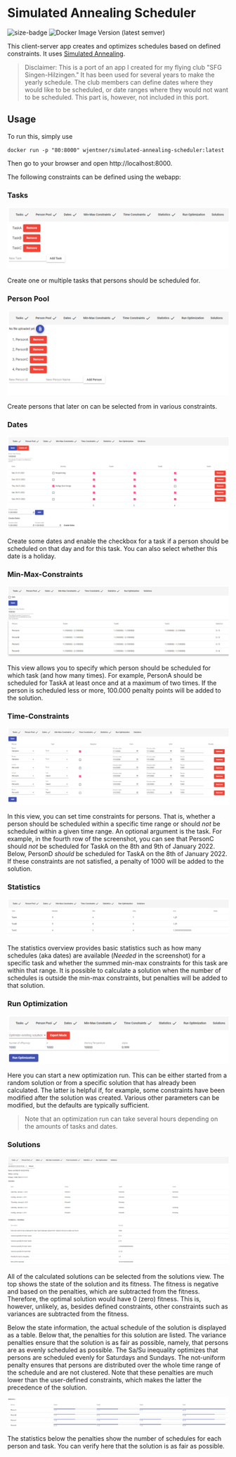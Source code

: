 # Simulated Annealing Scheduler


![size-badge](https://img.shields.io/docker/image-size/wjentner/simulated-annealing-scheduler)
![Docker Image Version (latest semver)](https://img.shields.io/docker/v/wjentner/simulated-annealing-scheduler)


This client-server app creates and optimizes schedules based on defined constraints.
It uses [Simulated Annealing](https://en.wikipedia.org/wiki/Simulated_annealing).

> Disclaimer: This is a port of an app I created for my flying club "SFG Singen-Hilzingen." It has been used for several years to make the yearly schedule.
> The club members can define dates where they would like to be scheduled, or date ranges where they would not want to be scheduled. This part is, however, not included in this port.

## Usage

To run this, simply use

```
docker run -p "80:8000" wjentner/simulated-annealing-scheduler:latest
```

Then go to your browser and open http://localhost:8000.


The following constraints can be defined using the webapp:

### Tasks

![tasks](./docs/tasks.png)

Create one or multiple tasks that persons should be scheduled for.


### Person Pool

![person-pool](./docs/person-pool.png)

Create persons that later on can be selected from in various constraints.


### Dates

![dates](./docs/dates.png)

Create some dates and enable the checkbox for a task if a person should be scheduled on that day and for this task.
You can also select whether this date is a holiday.

### Min-Max-Constraints

![min-max-constraints](./docs/min-max-constraints.png)

This view allows you to specify which person should be scheduled for which task (and how many times).
For example, PersonA should be scheduled for TaskA at least once and at a maximum of two times.
If the person is scheduled less or more, 100.000 penalty points will be added to the solution.


### Time-Constraints

![time-constraints](./docs/time-constraints.png)

In this view, you can set time constraints for persons.
That is, whether a person should be scheduled within a specific time range or should *not* be scheduled within a given time range.
An optional argument is the task.
For example, in the fourth row of the screenshot, you can see that PersonC should *not* be scheduled for TaskA on the 8th and 9th of January 2022.
Below, PersonD *should* be scheduled for TaskA on the 8th of January 2022.
If these constraints are not satisfied, a penalty of 1000 will be added to the solution.


### Statistics

![statistics](./docs/statistics.png)

The statistics overview provides basic statistics such as how many schedules (aka dates) are available (*Needed* in the screenshot) for a specific task and whether the summed min-max constraints for this task are within that range.
It is possible to calculate a solution when the number of schedules is outside the min-max constraints, but penalties will be added to that solution.


### Run Optimization

![run-optimization](./docs/run-optimization.png)

Here you can start a new optimization run. This can be either started from a random solution or from a specific solution that has already been calculated.
The latter is helpful if, for example, some constraints have been modified after the solution was created.
Various other parameters can be modified, but the defaults are typically sufficient.

> Note that an optimization run can take several hours depending on the amounts of tasks and dates.

### Solutions

![solutions1](./docs/solutions1.png)

All of the calculated solutions can be selected from the solutions view. The top shows the state of the solution and its fitness.
The fitness is negative and based on the penalties, which are subtracted from the fitness. Therefore, the optimal solution would have 0 (zero) fitness.
This is, however, unlikely, as, besides defined constraints, other constraints such as variances are subtracted from the fitness.

Below the state information, the actual schedule of the solution is displayed as a table.
Below that, the penalties for this solution are listed.
The variance penalties ensure that the solution is as fair as possible, namely, that persons are as evenly scheduled as possible.
The Sa/Su inequality optimizes that persons are scheduled evenly for Saturdays and Sundays.
The not-uniform penalty ensures that persons are distributed over the whole time range of the schedule and are not clustered.
Note that these penalties are much lower than the user-defined constraints, which makes the latter the precedence of the solution.

![solutions2](./docs/solutions2.png)

The statistics below the penalties show the number of schedules for each person and task.
You can verify here that the solution is as fair as possible.
